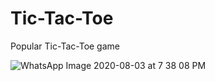 # Tic-Tac-Toe
Popular Tic-Tac-Toe game

![WhatsApp Image 2020-08-03 at 7 38 08 PM](https://user-images.githubusercontent.com/68140538/89191733-fb9c8f00-d5c0-11ea-8851-e290263a8fec.jpeg)


